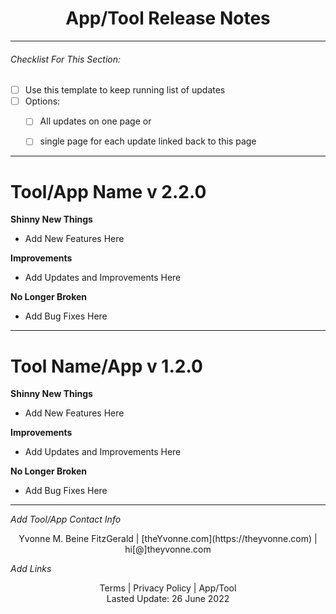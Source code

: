 <h1 align="center">App/Tool Release Notes</h1>

---

###### _Checklist For This Section:_  

- [ ] Use this template to keep running list of updates
- [ ] Options:
    - [ ] All updates on one page or 
    - [ ] single page for each update linked back to this page
 

---

# Tool/App Name v 2.2.0

**Shinny New Things**    
- Add New Features Here  

**Improvements**   
- Add Updates and Improvements Here  

**No Longer Broken**   
- Add Bug Fixes Here  

--- 

# Tool Name/App v 1.2.0  

**Shinny New Things**  
- Add New Features Here  

**Improvements**   
- Add Updates and Improvements Here  

**No Longer Broken**     
- Add Bug Fixes Here  




---
_Add Tool/App Contact Info_
<center>Yvonne M. Beine FitzGerald | [theYvonne.com](https://theyvonne.com) | hi[@]theyvonne.com </center>  

_Add Links_

<center>Terms | Privacy Policy | App/Tool </center>

<center>Lasted Update: 26 June 2022 </center>




